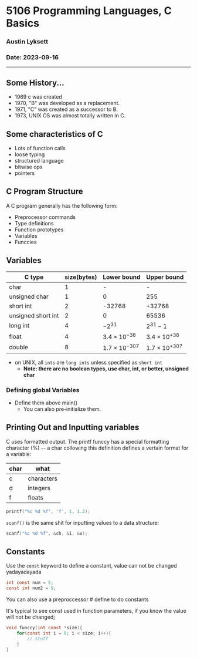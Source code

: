 # 5106 Programming Languages, C Basics
### Austin Lyksett
### Date: 2023-09-16

---

## Some History...

- 1969 c was created
- 1970, "B" was developed as a replacement.
- 1971, "C" was created as a successor to B.
- 1973, UNIX OS was almost totally written in C.

## Some characteristics of C

- Lots of function calls
- loose typing
- structured language
- bitwise ops
- pointers
  
## C Program Structure

A C program generally has the following form:

- Preprocessor commands
- Type definitions
- Function prototypes
- Variables
- Funccies

## Variables

| C type             | size(bytes) | Lower bound            | Upper bound            |
| ------------------ | ----------- | ---------------------- | ---------------------- |
| char               | 1           | -                      | -                      |
| unsigned char      | 1           | 0                      | 255                    |
| short int          | 2           | -32768                 | +32768                 |
| unsigned short int | 2           | 0                      | 65536                  |
| long int           | 4           | $-2^{31}$              | $2^{31} - 1$           |
| float              | 4           | $3.4 \times 10^{-38}$  | $3.4 \times 10^{+38}$  |
| double             | 8           | $1.7 \times 10^{-307}$ | $1.7 \times 10^{+307}$ |


- on UNIX, all `ints` are `long ints` unless specified as `short int`
  - **Note: there are no boolean types, use char, int, or better, unsigned char**

### Defining global Variables

- Define them above main()
  - You can also pre-initialize them. 

## Printing Out and Inputting variables

C uses formatted output. The printf funccy has a special formatting character (%) -- a char collowing this definition defines a vertain format for a variable:

| char | what       |
| ---- | ---------- |
| c    | characters |
| d    | integers   |
| f    | floats     |

```C
printf("%c %d %f", 'f', 1, 1.2);
```

`scanf()` is the same shit  for inputting values to a data structure:
```C
scanf("%c %d %f", &ch, &i, &x);
```

## Constants

Use the `const` keyword to define a constant, value can not be changed yadayadayada
```C
int const num = 5;
const int num2 = 5;
```

You can also use a preproccessor # define to do constants

It's typical to see const used in function parameters, if you know the value will not be changed;

```C
void funccy(int const *size){
    for(const int i = 0; i < size; i++){
        // stuff
    }
}
```







